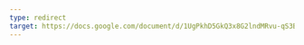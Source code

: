 ```yaml
---
type: redirect
target: https://docs.google.com/document/d/1UgPkhD5GkQ3x8G2lndMRvu-qS3BUq_REBmLraMObBZo/edit?tab=t.0 
---
```

